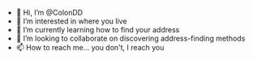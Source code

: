 - 👋 Hi, I’m @ColonDD
- 👀 I’m interested in where you live
- 🌱 I’m currently learning how to find your address
- 💞️ I’m looking to collaborate on discovering address-finding methods
- 📫 How to reach me... you don't, I reach you
